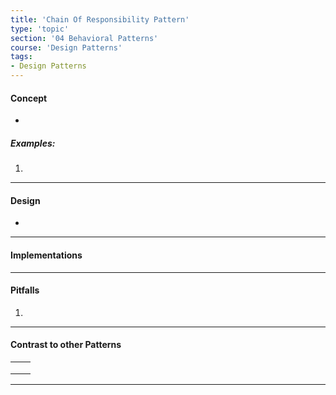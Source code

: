 ```yaml
---
title: 'Chain Of Responsibility Pattern'
type: 'topic'
section: '04 Behavioral Patterns'
course: 'Design Patterns'
tags:
- Design Patterns
---
```

#### Concept
- 
##### Examples:
1. 

---
#### Design
- 

---
#### Implementations

---
#### Pitfalls
1. 

---
#### Contrast to other Patterns

|   |   |
|---|---|
|   |   |
|   |   |
|   |   |

---